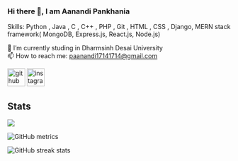 ### Hi there 👋, I am Aanandi Pankhania

Skills: Python , Java , C , C++ , PHP , Git , HTML , CSS , Django, MERN stack framework( MongoDB, Express.js, React.js, Node.js)

🔭 I’m currently studing in Dharmsinh Desai University \
📫 How to reach me: paanandi17141714@gmail.com

[<img src='https://cdn.jsdelivr.net/npm/simple-icons@3.0.1/icons/github.svg' alt='github' height='40'>](https://github.com/Aanandi2802)  [<img src='https://cdn.jsdelivr.net/npm/simple-icons@3.0.1/icons/instagram.svg' alt='instagram' height='40'>](https://www.instagram.com/@aanandi_._28/)

## Stats

 <p align-="center"> <img src="https://github-readme-stats.vercel.app/api?username=Aanandi2802&show_icons=true&theme=merko" />

![GitHub metrics](https://metrics.lecoq.io/Aanandi2802)  

![GitHub streak stats](https://github-readme-streak-stats.herokuapp.com/?user=Aanandi2802)  
